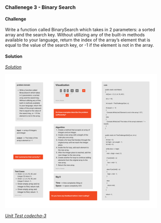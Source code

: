 



### Challenege 3 - Binary Search
#### Challenge
Write a function called BinarySearch which takes in 2 parameters: a sorted array and the search key. Without utilizing any of the built-in methods available to your language, return the index of the array’s element that is equal to the value of the search key, or -1 if the element is not in the array.
#### Solution
*[Solution](https://github.com/Ody950/data-structures-and-algorithms/CodeChallenges/Code.Challenges3.cs)*

<img src="./assets/ch3.jpg" style="width: 500px;">

*[Unit Test codecha-3](https://github.com/Ody950/data-structures-and-algorithms/CodeChallengesTests/CodeChallenge-3-Tests.cs)*



